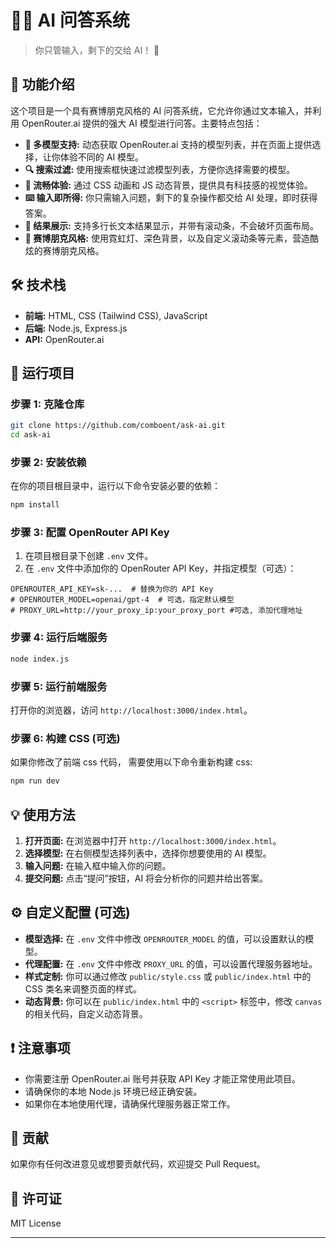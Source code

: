 # 🧠✨ AI 问答系统

> 你只管输入，剩下的交给 AI！ 🚀

## 🎯 功能介绍

这个项目是一个具有赛博朋克风格的 AI 问答系统，它允许你通过文本输入，并利用 OpenRouter.ai 提供的强大 AI 模型进行问答。主要特点包括：

*   **🤖 多模型支持:** 动态获取 OpenRouter.ai 支持的模型列表，并在页面上提供选择，让你体验不同的 AI 模型。
*   **🔍 搜索过滤:**  使用搜索框快速过滤模型列表，方便你选择需要的模型。
*  **💫 流畅体验:**  通过 CSS 动画和 JS 动态背景，提供具有科技感的视觉体验。
*   **⌨️ 输入即所得:**  你只需输入问题，剩下的复杂操作都交给 AI 处理，即时获得答案。
*   **📜 结果展示:**  支持多行长文本结果显示，并带有滚动条，不会破坏页面布局。
*   **💎 赛博朋克风格:**  使用霓虹灯、深色背景，以及自定义滚动条等元素，营造酷炫的赛博朋克风格。

## 🛠️ 技术栈

*   **前端:** HTML, CSS (Tailwind CSS), JavaScript
*   **后端:** Node.js, Express.js
*   **API:** OpenRouter.ai

## 🚀 运行项目

### 步骤 1: 克隆仓库

```bash
git clone https://github.com/comboent/ask-ai.git
cd ask-ai
```

### 步骤 2: 安装依赖

在你的项目根目录中，运行以下命令安装必要的依赖：

```bash
npm install
```

### 步骤 3: 配置 OpenRouter API Key

1.  在项目根目录下创建 `.env` 文件。
2.  在 `.env` 文件中添加你的 OpenRouter API Key，并指定模型（可选）：

```env
OPENROUTER_API_KEY=sk-...  # 替换为你的 API Key
# OPENROUTER_MODEL=openai/gpt-4  # 可选，指定默认模型
# PROXY_URL=http://your_proxy_ip:your_proxy_port #可选, 添加代理地址
```

### 步骤 4: 运行后端服务

```bash
node index.js
```

### 步骤 5: 运行前端服务

打开你的浏览器，访问 `http://localhost:3000/index.html`。

### 步骤 6: 构建 CSS (可选)

如果你修改了前端 css 代码， 需要使用以下命令重新构建 css:

```bash
npm run dev
```

## 💡 使用方法

1.  **打开页面:** 在浏览器中打开 `http://localhost:3000/index.html`。
2.  **选择模型:** 在右侧模型选择列表中，选择你想要使用的 AI 模型。
3.  **输入问题:** 在输入框中输入你的问题。
4.  **提交问题:**  点击“提问”按钮，AI 将会分析你的问题并给出答案。

## ⚙️ 自定义配置 (可选)

*   **模型选择:** 在 `.env` 文件中修改 `OPENROUTER_MODEL` 的值，可以设置默认的模型。
*   **代理配置:** 在 `.env` 文件中修改 `PROXY_URL` 的值，可以设置代理服务器地址。
*   **样式定制:** 你可以通过修改 `public/style.css` 或 `public/index.html` 中的 CSS 类名来调整页面的样式。
*   **动态背景:** 你可以在 `public/index.html` 中的 `<script>` 标签中，修改 `canvas` 的相关代码，自定义动态背景。

## ❗ 注意事项

*   你需要注册 OpenRouter.ai 账号并获取 API Key 才能正常使用此项目。
*   请确保你的本地 Node.js 环境已经正确安装。
*  如果你在本地使用代理，请确保代理服务器正常工作。

## 🎉 贡献

如果你有任何改进意见或想要贡献代码，欢迎提交 Pull Request。

## 📜 许可证

MIT License

---
